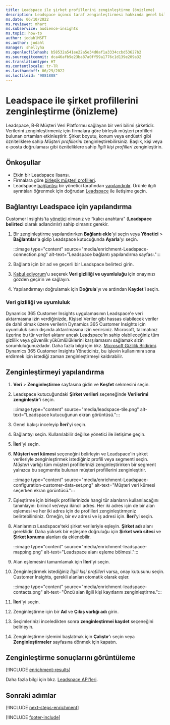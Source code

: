 ```yaml
---
title: Leadspace ile şirket profillerini zenginleştirme (önizleme)
description: Leadspace üçüncü taraf zenginleştirmesi hakkında genel bilgiler.
ms.date: 06/10/2022
ms.reviewer: mhart
ms.subservice: audience-insights
ms.topic: how-to
author: jodahlMSFT
ms.author: jodahl
manager: shellyha
ms.openlocfilehash: b58532a541ee22a5e34d0af1a3334ccbd53627b2
ms.sourcegitcommit: dca46afb9e23ba87a0ff59a1776c1d139e209a32
ms.translationtype: HT
ms.contentlocale: tr-TR
ms.lasthandoff: 06/29/2022
ms.locfileid: "9081808"
---
```

# <a name="enrich-company-profiles-with-leadspace-preview"></a>Leadspace ile şirket profillerini zenginleştirme (önizleme)

Leadspace, B-B Müşteri Veri Platformu sağlayan bir veri bilimi şirketidir. Verilerini zenginleştirmeniz için firmalara göre birleşik müşteri profilleri bulunan ortamları etkinleştirir. Şirket boyutu, konum veya endüstri gibi özniteliklere sahip *Müşteri profillerini* zenginleştirebilirsiniz. Başlık, kişi veya e-posta doğrulaması gibi özniteliklere sahip *İlgili kişi profilleri* zenginleştirin.

## <a name="prerequisites"></a>Önkoşullar

- Etkin bir Leadspace lisansı.
- Firmalara göre [birleşik müşteri profilleri](customer-profiles.md).
- Leadspace [bağlantısı](connections.md) bir yönetici tarafından [yapılandırılır](#configure-the-connection-for-leadspace). Ürünle ilgili ayrıntıları öğrenmek için doğrudan [Leadspace](https://www.leadspace.com/leadspace-microsoft-dynamics-365/) ile iletişime geçin.

## <a name="configure-the-connection-for-leadspace"></a>Bağlantıyı Leadspace için yapılandırma

Customer Insights'ta [yönetici](permissions.md#admin) olmanız ve “kalıcı anahtara” (**Leadspace belirteci** olarak adlandırılır) sahip olmanız gerekir.

1. Bir zenginleştirme yapılandırırken **Bağlantı ekle**'yi seçin veya **Yönetici** > **Bağlantılar**'a gidip Leadspace kutucuğunda **Ayarla**'yı seçin.

   :::image type="content" source="media/enrichment-Leadspace-connection.png" alt-text="Leadspace bağlantı yapılandırma sayfası.":::

1. Bağlantı için bir ad ve geçerli bir Leadspace belirteci girin.

1. [Kabul ediyorum](#data-privacy-and-compliance)'u seçerek **Veri gizliliği ve uyumluluğu** için onayınızı gözden geçirin ve sağlayın.

1. Yapılandırmayı doğrulamak için **Doğrula**'yı ve ardından **Kaydet**'i seçin.

### <a name="data-privacy-and-compliance"></a>Veri gizliliği ve uyumluluk

Dynamics 365 Customer Insights uygulamasının Leadspace'e veri aktarmasına izin verdiğinizde, Kişisel Veriler gibi hassas olabilecek veriler de dahil olmak üzere verilerin Dynamics 365 Customer Insights için uyumluluk sınırı dışında aktarılmasına izin verirsiniz. Microsoft, talimatınız üzerine bu tür verileri aktarır ancak Leadspace'in sahip olabileceğiniz tüm gizlilik veya güvenlik yükümlülüklerini karşılamasını sağlamak sizin sorumluluğunuzdadır. Daha fazla bilgi için bkz. [Microsoft Gizlilik Bildirimi](https://go.microsoft.com/fwlink/?linkid=396732).
Dynamics 365 Customer Insights Yöneticiniz, bu işlevin kullanımını sona erdirmek için istediği zaman zenginleştirmeyi kaldırabilir.

## <a name="configure-the-enrichment"></a>Zenginleştirmeyi yapılandırma

1. **Veri** > **Zenginleştirme** sayfasına gidin ve **Keşfet** sekmesini seçin.

1. Leadspace kutucuğundaki **Şirket verileri** seçeneğinde **Verilerimi zenginleştir**'i seçin.

   :::image type="content" source="media/leadspace-tile.png" alt-text="Leadspace kutucuğunun ekran görüntüsü.":::

1. Genel bakışı inceleyip **İleri**'yi seçin.

1. Bağlantıyı seçin. Kullanılabilir değilse yönetici ile iletişime geçin.

1. **İleri**'yi seçin.

1. **Müşteri veri kümesi** seçeneğini belirleyin ve Leadspace'in şirket verileriyle zenginleştirmek istediğiniz profili veya segmenti seçin. *Müşteri* varlığı tüm müşteri profillerinizi zenginleştirirken bir segment yalnızca bu segmentte bulunan müşteri profillerini zenginleştirir.

    :::image type="content" source="media/enrichment-Leadspace-configuration-customer-data-set.png" alt-text="Müşteri veri kümesi seçerken ekran görüntüsü.":::

1. Eşleştirme için birleşik profillerinizde hangi tür alanların kullanılacağını tanımlayın: birincil ve/veya ikincil adres. Her iki adres için de bir alan eşlemesi ve her iki adres için de profilleri zenginleştirmeniz belirtebilirsiniz. Örneğin, bir ev adresi ve iş adresi için. **İleri**'yi seçin.

1. Alanlarınızı Leadspace'teki şirket verileriyle eşleyin. **Şirket adı** alanı gereklidir. Daha yüksek bir eşleşme doğruluğu için **Şirket web sitesi** ve **Şirket konumu** alanları da eklenebilir.

   :::image type="content" source="media/enrichment-leadspace-mapping.png" alt-text="Leadspace alanı eşleme bölmesi.":::

1. Alan eşlemesini tamamlamak için **İleri**'yi seçin.

1. Zenginleştirmek istediğiniz *İlgili kişi profilleri* varsa, onay kutusunu seçin. Customer Insights, gerekli alanları otomatik olarak eşler.

   :::image type="content" source="media/enrichment-leadspace-contacts.png" alt-text="Öncü alan ilgili kişi kayıtlarını zenginleştirme.":::

1. **İleri**'yi seçin.

1. Zenginleştirme için bir **Ad** ve **Çıkış varlığı adı** girin.

1. Seçimlerinizi inceledikten sonra **zenginleştirmei kaydet** seçeneğini belirleyin.

1. Zenginleştirme işlemini başlatmak için **Çalıştır**'ı seçin veya **Zenginleştirmeler** sayfasına dönmek için kapatın.

## <a name="view-enrichment-results"></a>Zenginleştirme sonuçlarını görüntüleme

[!INCLUDE [enrichment-results](includes/enrichment-results.md)]

Daha fazla bilgi için bkz. [Leadspace API'leri](https://support.leadspace.com/hc/en-us/sections/201997649-API).

## <a name="next-steps"></a>Sonraki adımlar

[!INCLUDE [next-steps-enrichment](includes/next-steps-enrichment.md)]

[!INCLUDE [footer-include](includes/footer-banner.md)]
